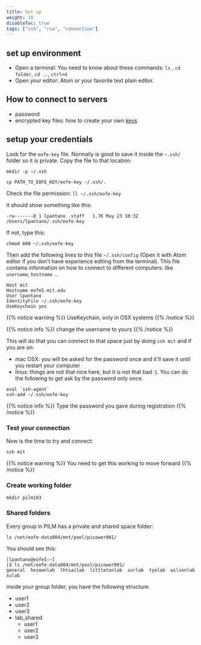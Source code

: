 ```yaml
---
title: Set up
weight: 10
disableToc: true
tags: ["ssh", "rsa", "connection"] 
---
```


## set up environment

* Open a terminal: You need to know about these commands: `ls` , `cd folder`, `cd ..`,  `ctrl+d`
* Open your editor: Atom or your favorite text plain editor.

## How to connect to servers

* password
* encrypted key files: how to create your own [keys](https://www.digitalocean.com/community/tutorials/how-to-set-up-ssh-keys--2)

## setup your credentials

Look for the `eofe-key` file. Normally is good to save it inside the `~.ssh/` folder so it is private. Copy the file to that location:

`mkdir -p ~/.ssh`

`cp PATH_TO_EOFE_KEY/eofe-key ~/.ssh/.`

Check the file permission: `ll ~/.ssh/eofe-key`

It should show something like this:

`-rw-------@ 1 lpantano  staff   1.7K May 23 10:32 /Users/lpantano/.ssh/eofe-key`

If not, type this:

`chmod 600 ~/.ssh/eofe-key`

Then add the following lines to this file `~/.ssh/config` (Open it with Atom editor if you don't have experience editing from the terminal). This file contains information on how to connect to different computers: like `username`, `hostname` ...

```
Host mit
Hostname eofe5.mit.edu
User lpantano
IdentityFile ~/.ssh/eofe-key
UseKeychain yes
```

{{% notice warning %}}
UseKeychain, only in OSX systems
{{% /notice %}}

{{% notice info %}}
change the username to yours
{{% /notice %}}

This will do that you can connect to that space just by doing `ssh mit` and if you are on:

* mac OSX: you will be asked for the password once and it'll save it until you restart your computer
* linux: things are not that nice here, but it is not that bad :). You can do the following to get ask by the password only once.
 
```
eval `ssh-agent`
ssh-add ~/.ssh/eofe-key
```
{{% notice info %}}
Type the password you gave during registration
{{% /notice %}}

### Test your connection

Now is the time to try and connect:

`ssh mit`


{{% notice warning %}}
You need to get this working to move forward
{{% /notice %}}

### Create working folder

`mkdir pilm103` 

### Shared folders

Every group in PILM has a private and shared space folder:

```
ls /net/eofe-data004/mnt/pool/picower001/
```

You should see this:

```
[lpantano@eofe5:~]
|$ ls /net/eofe-data004/mnt/pool/picower001/
general  heimanlab  lhtsailab  littletonlab  surlab  tyelab  wilsonlab  xulab
```

inside your group folder, you have the following structure:

- user1
- user2
- user3
- lab_shared
  - user1
  - user2
  - user3